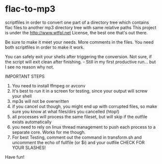 # flac-to-mp3
scriptfiles in order to convert one part of a directory tree which contains flac files to another mp3 directory tree with same relative paths
This project is under the http://www.wtfpl.net License, the best one that's out there.

Be sure to make it meet your needs.
More comments in the files.
You need both scriptfiles in order to make it work.

You can safely exit your shells after triggering the conversion.
Not sure, if the script will exit clean after finishing. - Still in my first productive run... but I see no reason why not.

IMPORTANT STEPS

1. You need to install ffmpeg or avconv
2. It's best to run it in a screen for testing, since your output will screw your shell
3. mp3s will not be overwritten
4. if you cancel out though, you might end up with corrupted files, so make sure you know at what files/dirs you cancelled (htop!)
5. all processes will process the same fileset, but will skip if the outfile exists automatically
6. you need to rely on linux thread management to push each process to a separate core. Works for me though.
7. For best Testing, comment out the command in transform.sh and uncomment the echo of fullfile (or $i) and your outfile
   CHECK FOR YOUR SLASHES!
   
Have fun!
